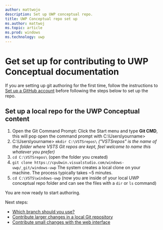 ```yaml
---
author: mattwojo
description: Set up UWP conceptual repo.
title: UWP Conceptual repo set up
ms.author: mattwoj
ms.topic: article
ms.prod: windows
ms.technology: uwp
---
```


# Get set up for contributing to UWP Conceptual documentation 

If you are setting up git authoring for the first time, follow the instructions to [Set up a GitHub account](../../github-account.md) before following the steps below to set up the repo.

## Set up a local repo for the UWP Conceptual content
1. Open the Git Command Prompt: Click the Start menu and type **Git CMD**, this will pop open the command prompt with C:\Users\yourname>
2. C:\Users\yourname> `mkdir C:\VSTSrepos\` 
*("VSTSrepos" is the name of the folder where VSTS  Git repos are kept, feel welcome to name this whatever you prefer)*
3. `cd C:\VSTSrepos\` (open the folder you created)
4. `git clone https://cpubwin.visualstudio.com/windows-uwp/_git/windows-uwp` 
   	The system creates a local clone on your machine. The process typically takes ~5 minutes.
5. `cd C:\VSTS\windows-uwp` (now you are inside of your local UWP conceptual repo folder and can see the files with a `dir` or `ls` command)

You are now ready to start authoring.

Next steps:
- [Which branch should you use?](branches.md)
- [Contribute larger changes in a local Git repository](setup-local-repo-for-large-changes.md)
- [Contribute small changes with the web interface](/web-interface-for-small-contributions.md)
